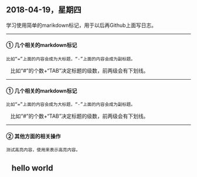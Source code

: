 ## 2018-04-19，星期四
  学习使用简单的marikdown标记，用于以后再Github上面写日志。

---

#### ① 几个相关的markdown标记
    比如“=”上面的内容会成为大标题，“-”上面的内容会成为副标题。
    比如“#”的个数+“TAB”决定标题的级数，前两级会有下划线。
    
---

#### ① 几个相关的markdown标记
    比如“=”上面的内容会成为大标题，“-”上面的内容会成为副标题。
    比如“#”的个数+“TAB”决定标题的级数，前两级会有下划线。
    
---

#### ② 其他方面的相关操作
    测试高亮内容，使用来表示高亮内容。
    hello world
---

    
